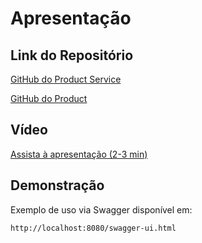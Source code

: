 # Apresentação

## Link do Repositório

[GitHub do Product Service](https://github.com/tpenha05/store-product-service)

[GitHub do Product](https://github.com/tpenha05/store-product)

## Vídeo

[Assista à apresentação (2-3 min)](https://youtu.be/OkSj8w_nXCs)

## Demonstração

Exemplo de uso via Swagger disponível em:
```
http://localhost:8080/swagger-ui.html
```
